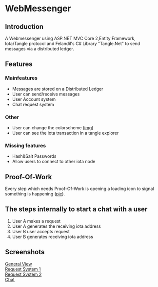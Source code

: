 # WebMessenger



## Introduction

A Webmessenger using ASP.NET MVC Core 2,Entity Framework, Iota/Tangle protocol and Felandil's C# Library "Tangle.Net" to send messages via a distributed ledger.



## Features

### Mainfeatures  
- Messages are stored on a Distributed Ledger  
- User can send/receive messages  
- User Account system  
- Chat request system  

### Other  
- User can change the colorscheme ([img](https://puu.sh/zR8eH/60a1009d1e.png))  
- User can see the iota transaction in a tangle explorer


### Missing features

- Hash&Salt Passwords
- Allow users to connect to other iota node


## Proof-Of-Work

Every step which needs Proof-Of-Work is opening a loading icon to signal something is happening ([pic](https://puu.sh/zR89r/d50efa9031.png)).



## The steps internally to start a chat with a user

1. User A makes a request
2. User A generates the receiving iota address
3. User B user accepts request
4. User B generates receiving iota address



## Screenshots

[General View](https://puu.sh/zR88X/fc75fb3f29.png)  
[Request System 1](https://puu.sh/zR8if/79072df0fb.png)  
[Request System 2](https://puu.sh/zR8kh/59b88e0486.png)  
[Chat](https://puu.sh/zR8sx/7586945c34.png)  
